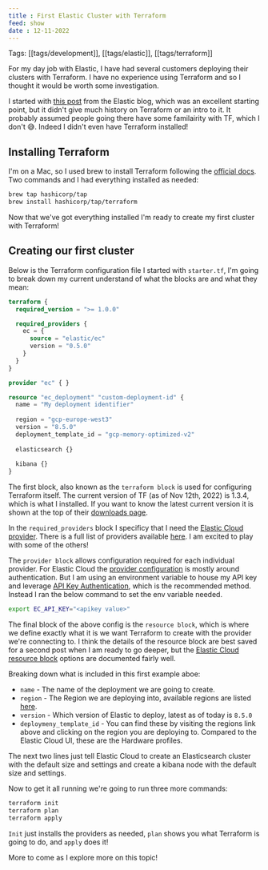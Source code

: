 ```yaml
---
title : First Elastic Cluster with Terraform
feed: show
date : 12-11-2022
---
```


Tags: [[tags/development]], [[tags/elastic]], [[tags/terraform]]

For my day job with Elastic, I have had several customers deploying their clusters with Terraform. I have no experience using Terraform and so I thought it would be worth some investigation.

I started with [this post](https://www.elastic.co/blog/using-terraform-with-elastic-cloud) from the Elastic blog, which was an excellent starting point, but it didn't give much history on Terraform or an intro to it. It probably assumed people going there have some familairity with TF, which I don't 😅. Indeed I didn't even have Terraform installed!

## Installing Terraform

I'm on a Mac, so I used brew to install Terraform following the [official docs](https://developer.hashicorp.com/terraform/downloads). Two commands and I had everything installed as needed:

```sh
brew tap hashicorp/tap
brew install hashicorp/tap/terraform
```

Now that we've got everything installed I'm ready to create my first cluster with Terraform!

## Creating our first cluster

Below is the Terraform configuration file I started with `starter.tf`, I'm going to break down my current understand of what the blocks are and what they mean:

```terraform
terraform {
  required_version = ">= 1.0.0"

  required_providers {
    ec = {
      source = "elastic/ec"
      version = "0.5.0"
    }
  }
}

provider "ec" { }

resource "ec_deployment" "custom-deployment-id" {
  name = "My deployment identifier"
  
  region = "gcp-europe-west3"
  version = "8.5.0"
  deployment_template_id = "gcp-memory-optimized-v2"
  
  elasticsearch {}
  
  kibana {}
}
```

The first block, also known as the `terraform block` is used for configuring Terraform itself. The current version of TF (as of Nov 12th, 2022) is 1.3.4, which is what I installed.  If you want to know the latest current version it is shown at the top of their [downloads page](https://developer.hashicorp.com/terraform/downloads).

In the `required_providers` block I specificy that I need the [Elastic Cloud provider](https://registry.terraform.io/providers/elastic/ec/latest/docs). There is a full list of providers available [here](https://registry.terraform.io/browse/providers). I am excited to play with some of the others!

The `provider block` allows configuration required for each individual provider. For Elastic Cloud the [provider configuration](https://registry.terraform.io/providers/elastic/ec/latest/docs#argument-reference) is mostly around authentication. But I am using an environment variable to house my API key and leverage [API Key Authentication](https://registry.terraform.io/providers/elastic/ec/latest/docs#api-key-authentication-recommended), which is the recommended method. Instead I ran the below command to set the env variable needed.

```sh
export EC_API_KEY="<apikey value>"
```

The final block of the above config is the `resource block`, which is where we define exactly what it is we want Terraform to create with the provider we're connecting to. I think the details of the resource block are best saved for a second post when I am ready to go deeper, but the [Elastic Cloud resource block](https://registry.terraform.io/providers/elastic/ec/latest/docs/resources/ec_deployment#basic) options are documented fairly well.

Breaking down what is included in this first example aboe:
 - `name` - The name of the deployment we are going to create.
 - `region` - The Region we are deploying into, available regions are listed [here](https://www.elastic.co/guide/en/cloud/current/ec-regions-templates-instances.html).
 - `version` - Which version of Elastic to deploy, latest as of today is `8.5.0`
 - `deploymeny_template_id` - You can find these by visiting the regions link above and clicking on the region you are deploying to. Compared to the Elastic Cloud UI, these are the Hardware profiles.

The next two lines just tell Elastic Cloud to create an Elasticsearch cluster with the default size and settings and create a kibana node with the default size and settings.

Now to get it all running we're going to run three more commands:

```sh
terraform init
terraform plan
terraform apply
```

`Init` just installs the providers as needed, `plan` shows you what Terraform is going to do, and `apply` does it!

More to come as I explore more on this topic!